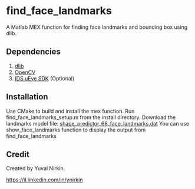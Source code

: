 # find_face_landmarks
A Matlab MEX function for finding face landmarks and bounding box using dlib.

## Dependencies
1. [dlib](http://dlib.net/)
2. [OpenCV](http://opencv.org/)
3. [IDS uEye SDK](https://en.ids-imaging.com/download-ueye-win32.html) (Optional)

## Installation
Use CMake to build and install the mex function.
Run find_face_landmarks_setup.m from the install directory.
Download the landmarks model file: [shape_predictor_68_face_landmarks.dat](http://dlib.net/files/shape_predictor_68_face_landmarks.dat.bz2)
You can use show_face_landmarks function to display the output from find_face_landmarks

## Credit
Created by Yuval Nirkin.

https://il.linkedin.com/in/ynirkin
